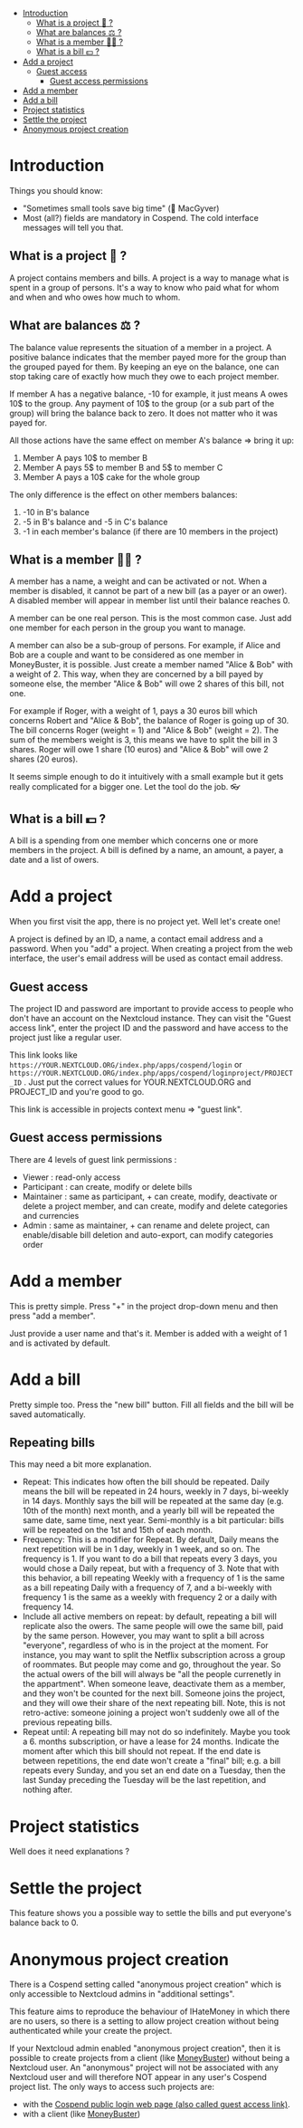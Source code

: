 * [Introduction](#s1)
  * [What is a project :paperclip: ?](#s1-1)
  * [What are balances :balance_scale: ?](#s1-2)
  * [What is a member :ok_woman: ?](#s1-3)
  * [What is a bill :dollar: ?](#s1-4)
* [Add a project](#s2)
  * [Guest access](#s2-1)
    * [Guest access permissions](#s2-1-1)
* [Add a member](#s3)
* [Add a bill](#s4)
* [Project statistics](#s5)
* [Settle the project](#s6)
* [Anonymous project creation](#s7)

# <a id='s1' />Introduction

Things you should know:

* "Sometimes small tools save big time" (:blond_haired_person: MacGyver)
* Most (all?) fields are mandatory in Cospend. The cold interface messages will tell you that.

## <a id='s1-1' />What is a project :paperclip: ?

A project contains members and bills. A project is a way to manage what is spent in a group of persons. It's a way to know who paid what for whom and when and who owes how much to whom.

## <a id='s1-2' />What are balances :balance_scale: ?

The balance value represents the situation of a member in a project. A positive balance indicates that the member payed more for the group than the grouped payed for them. By keeping an eye on the balance, one can stop taking care of exactly how much they owe to each project member.

If member A has a negative balance, -10 for example, it just means A owes 10$ to the group. Any payment of 10$ to the group (or a sub part of the group) will bring the balance back to zero. It does not matter who it was payed for.

All those actions have the same effect on member A's balance => bring it up:

1. Member A pays 10$ to member B
2. Member A pays 5$ to member B and 5$ to member C
3. Member A pays a 10$ cake for the whole group

The only difference is the effect on other members balances:

1. -10 in B's balance
2. -5 in B's balance and -5 in C's balance
3. -1 in each member's balance (if there are 10 members in the project)

## <a id='s1-3' />What is a member :ok_woman: ?

A member has a name, a weight and can be activated or not. When a member is disabled, it cannot be part of a new bill (as a payer or an ower). A disabled member will appear in member list until their balance reaches 0.

A member can be one real person. This is the most common case. Just add one member for each person in the group you want to manage.

A member can also be a sub-group of persons. For example, if Alice and Bob are a couple and want to be considered as one member in MoneyBuster, it is possible. Just create a member named "Alice & Bob" with a weight of 2. This way, when they are concerned by a bill payed by someone else, the member "Alice & Bob" will owe 2 shares of this bill, not one.

For example if Roger, with a weight of 1, pays a 30 euros bill which concerns Robert and "Alice & Bob", the balance of Roger is going up of 30. The bill concerns Roger (weight = 1) and "Alice & Bob" (weight = 2). The sum of the members weight is 3, this means we have to split the bill in 3 shares. Roger will owe 1 share (10 euros) and "Alice & Bob" will owe 2 shares (20 euros).

It seems simple enough to do it intuitively with a small example but it gets really complicated for a bigger one. Let the tool do the job. :eyeglasses:

## <a id='s1-4' />What is a bill :dollar: ?

A bill is a spending from one member which concerns one or more members in the project. A bill is defined by a name, an amount, a payer, a date and a list of owers.

# <a id='s2' />Add a project

When you first visit the app, there is no project yet. Well let's create one!

A project is defined by an ID, a name, a contact email address and a password. When you "add" a project. When creating a project from the web interface, the user's email address will be used as contact email address.

## <a id='s2-1' />Guest access

The project ID and password are important to provide access to people who don't have an account on the Nextcloud instance. They can visit the "Guest access link", enter the project ID and the password and have access to the project just like a regular user.

This link looks like `https://YOUR.NEXTCLOUD.ORG/index.php/apps/cospend/login` or `https://YOUR.NEXTCLOUD.ORG/index.php/apps/cospend/loginproject/PROJECT_ID` . Just put the correct values for YOUR.NEXTCLOUD.ORG and PROJECT_ID and you're good to go.

This link is accessible in projects context menu => "guest link".

## <a id='s2-1-1' />Guest access permissions

There are 4 levels of guest link permissions :

* Viewer : read-only access
* Participant : can create, modify or delete bills
* Maintainer : same as participant, + can create, modify, deactivate or delete a project member, and can create, modify and delete categories and currencies
* Admin : same as maintainer, + can rename and delete project, can enable/disable bill deletion and auto-export, can modify categories order

# <a id='s3' />Add a member

This is pretty simple. Press "+" in the project drop-down menu and then press "add a member".

Just provide a user name and that's it. Member is added with a weight of 1 and is activated by default.

# <a id='s4' />Add a bill

Pretty simple too. Press the "new bill" button. Fill all fields and the bill will be saved automatically.

## <a id='s4.1' /> Repeating bills
This may need a bit more explanation.
* Repeat: This indicates how often the bill should be repeated. Daily means the bill will be repeated in 24 hours, weekly in 7 days, bi-weekly in 14 days. Monthly says the bill will be repeated at the same day (e.g. 10th of the month) next month, and a yearly bill will be repeated the same date, same time, next year. Semi-monthly is a bit particular: bills will be repeated on the 1st and 15th of each month.
* Frequency: This is a modifier for Repeat. By default, Daily means the next repetition will be in 1 day, weekly in 1 week, and so on. The frequency is 1. If you want to do a bill that repeats every 3 days, you would chose a Daily repeat, but with a frequency of 3. Note that with this behavior, a bill repeating Weekly with a frequency of 1 is the same as a bill repeating Daily with a frequency of 7, and a bi-weekly with frequency 1 is the same as a weekly with frequency 2 or a daily with frequency 14.
* Include all active members on repeat: by default, repeating a bill will replicate also the owers. The same people will owe the same bill, paid by the same person. However, you may want to split a bill across "everyone", regardless of who is in the project at the moment. For instance, you may want to split the Netflix subscription across a group of roommates. But people may come and go, throughout the year. So the actual owers of the bill will always be "all the people currenetly in the appartment". When someone leave, deactivate them as a member, and they won't be counted for the next bill. Someone joins the project, and they will owe their share of the next repeating bill. Note, this is not retro-active: someone joining a project won't suddenly owe all of the previous repeating bills.
* Repeat until: A repeating bill may not do so indefinitely. Maybe you took a 6. months subscription, or have a lease for 24 months. Indicate the moment after which this bill should not repeat. If the end date is between repetitions, the end date won't create a "final" bill; e.g. a bill repeats every Sunday, and you set an end date on a Tuesday, then the last Sunday preceding the Tuesday will be the last repetition, and nothing after.

# <a id='s5' />Project statistics

Well does it need explanations ?

# <a id='s6' />Settle the project

This feature shows you a possible way to settle the bills and put everyone's balance back to 0.

# <a id='s7' />Anonymous project creation

There is a Cospend setting called "anonymous project creation" which is only accessible to Nextcloud admins in "additional settings".

This feature aims to reproduce the behaviour of IHateMoney in which there are no users, so there is a setting to allow project creation without being authenticated while your create the project.

If your Nextcloud admin enabled "anonymous project creation", then it is possible to create projects from a client (like [MoneyBuster](https://gitlab.com/eneiluj/moneybuster)) without being a Nextcloud user. An "anonymous" project will not be associated with any Nextcloud user and will therefore NOT appear in any user's Cospend project list. The only ways to access such projects are:

* with the [Cospend public login web page (also called guest access link)](#guest-access).
* with a client (like [MoneyBuster](https://gitlab.com/eneiluj/moneybuster))
